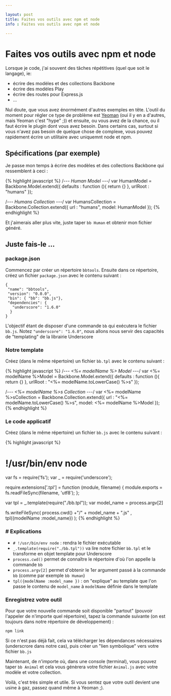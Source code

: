 ```yaml
---

layout: post
title: Faites vos outils avec npm et node
info : Faites vos outils avec npm et node

---
```


# Faites vos outils avec npm et node

Lorsque je code, j'ai souvent des tâches répétitives (quel que soit le langage), ie: 

- écrire des modèles et des collections Backbone
- écrire des modèles Play
- écrire des routes pour Express.js
- ...

Nul doute, que vous avez énormément d'autres exemples en tête. L'outil du moment pour régler ce type de problème est [Yeoman](http://yeoman.io/) (oui il y en a d'autres, mais Yeoman c'est "hype" ;)) et ensuite, ou vous avez de la chance, ou il faut écrire le plugin dont vous avez besoin. Dans certains cas, surtout si vous n'avez pas besoin de quelque chose de complexe, vous pouvez rapidement écrire un utilitaire avec uniquemnt node et npm.

## Spécifications (par exemple)

Je passe mon temps à écrire des modèles et des collections Backbone qui ressemblent à ceci :

{% highlight javascript %}
/*--- Human Model ---*/
var HumanModel = Backbone.Model.extend({
    defaults : function (){
      return {}
    },
    urlRoot : "humans"
});

/*--- Humans Collection ---*/
var HumansCollection = Backbone.Collection.extend({
  url : "humans",
  model: HumanModel
});
{% endhighlight %}

Et j'aimerais aller plus vite, juste taper `bb Human` et obtenir mon fichier généré.

## Juste fais-le ...

### package.json

Commencez par créer un répertoire `bbtools`. Ensuite dans ce répertoire, créez un fichier `package.json` avec le contenu suivant :

    {
     "name": "bbtools",
     "version": "0.0.0",
     "bin": { "bb": "bb.js"},
     "dependencies": {
       "underscore": "1.6.0"
      }
    }

L'objectif étant de disposer d'une commande `bb` qui exécutera le fichier `bb.js`. Notez `"underscore": "1.6.0"`, nous allons nous servir des capacités de "templating" de la librairie Underscore

### Notre template

Créez (dans le même répertoire) un fichier `bb.tpl` avec le contenu suivant :

{% highlight javascript %}
/*--- <%= modelName %> Model ---*/
var <%= modelName %>Model = Backbone.Model.extend({
    defaults : function (){
      return {}
    },
    urlRoot : "<%= modelName.toLowerCase() %>s"
});

/*--- <%= modelName %>s Collection ---*/
var <%= modelName %>sCollection = Backbone.Collection.extend({
  url : "<%= modelName.toLowerCase() %>s",
  model: <%= modelName %>Model
});
{% endhighlight %}

### Le code applicatif

Créez (dans le même répertoire) un fichier `bb.js` avec le contenu suivant :

{% highlight javascript %}
# !/usr/bin/env node

var fs = require('fs');
var _ = require('underscore');

require.extensions['.tpl'] = function (module, filename) {
  module.exports = fs.readFileSync(filename, 'utf8');
};

var tpl  = _.template(require("./bb.tpl"));
var model_name = process.argv[2]

fs.writeFileSync(
    process.cwd() +"/" + model_name + ".js"
  , tpl({modelName :model_name})
);
{% endhighlight %}

### #   Explications

- `# !/usr/bin/env node` : rendra le fichier exécutable
- `_.template(require("./bb.tpl"))` va lire notre fichier `bb.tpl` et le transforme en objet template pour Underscore
- `process.cwd()` permet de connaître le répertoire d'où l'on appelle la commande `bb`
- `process.argv[2]` permet d'obtenir le 1er argument passé à la commande `bb` (comme par exemple `bb Human`)
- `tpl({modelName :model_name })` : on "explique" au template que l'on passe le contenu de `model_name` à `modelName` définie dans le template


### Enregistrez votre outil

Pour que votre nouvelle commande soit disponible "partout" (pouvoir l'appeler de n'importe quel répertoire), tapez la commande suivante (on est toujours dans notre répertoire de développement) :

    npm link

Si ce n'est pas déjà fait, cela va télécharger les dépendances nécessaires (underscrore dans notre cas), puis créer un "lien symbolique" vers votre fichier `bb.js`

Maintenant, de n'importe où, dans une console (terminal), vous pouvez taper `bb Animal` et cela vous génèrera votre fichier `Animal.js` avec votre modèle et votre collection.

Voilà, c'est très simple et utile. Si vous sentez que votre outil devient une usine à gaz, passez quand même à Yeoman ;).



